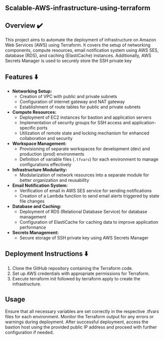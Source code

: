 ## Scalable-AWS-infrastructure-using-terraform

## Overview ✔️

This project aims to automate the deployment of infrastructure on Amazon Web Services (AWS) using Terraform. It covers the setup of networking components, compute resources, email notification system using AWS SES, database (RDS), and caching (ElastiCache) instances. Additionally, AWS Secrets Manager is used to securely store the SSH private key

## Features ⬇️

- **Networking Setup:**
  - Creation of VPC with public and private subnets
  - Configuration of internet gateway and NAT gateway
  - Establishment of route tables for public and private subnets
- **Compute Resources:**
  - Deployment of EC2 instances for bastion and application servers
  - Implementation of security groups for SSH access and application-specific ports
  - Utilization of remote state and locking mechanism for enhanced collaboration and security
- **Workspace Management:**
  - Provisioning of separate workspaces for development (dev) and production (prod) environments
  - Definition of variable files (`.tfvars`) for each environment to manage configurations effectively
- **Infrastructure Modularity:**
  - Modularization of network resources into a separate module for better organization and reusability
- **Email Notification System:**
  - Verification of email in AWS SES service for sending notifications
  - Creation of a Lambda function to send email alerts triggered by state file changes
- **Database and Caching:**
  - Deployment of RDS (Relational Database Service) for database management
  - Configuration of ElastiCache for caching data to improve application performance
- **Secrets Management:**
  - Secure storage of SSH private key using AWS Secrets Manager

## Deployment Instructions ⬇️

1. Clone the GitHub repository containing the Terraform code.
2. Set up AWS credentials with appropriate permissions for Terraform.
3. Execute terraform init followed by terraform apply to create the infrastructure.

## Usage

Ensure that all necessary variables are set correctly in the respective .tfvars files for each environment.
Monitor the Terraform output for any errors or warnings during deployment.
After successful deployment, access the bastion host using the provided public IP address and proceed with further configuration if needed.
